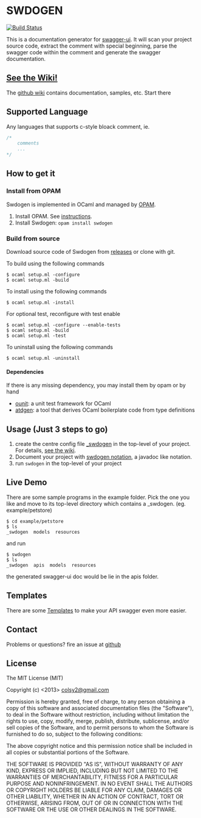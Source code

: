 # SWDOGEN

[![Build Status](https://api.travis-ci.org/dotcy/swdogen.png)](https://travis-ci.org/dotcy/swdogen)


This is a documentation generator for [swagger-ui](https://github.com/wordnik/swagger-ui). It will scan your project source code, extract the comment with special beginning, parse the swagger code within the comment and generate the swagger documentation.

## [See the Wiki!](https://github.com/dotcy/swdogen/wiki)

The [github wiki](https://github.com/dotcy/swdogen/wiki) contains documentation, samples, etc.  Start there

## Supported Language

Any languages that supports c-style bloack comment, ie. 

```C
/* 
	comments
	...
*/
```

## How to get it

### Install from OPAM

Swdogen is implemented in OCaml and managed by [OPAM](http://opam.ocaml.org/pkg/swdogen/0.1.0/).

1. Install OPAM. See [instructions](http://opam.ocaml.org/doc/Quick_Install.html).
2. Install Swdogen: `opam install swdogen`

### Build from source

Download source code of Swdogen from [releases](https://github.com/dotcy/swdogen/releases) or clone with git.

To build using the following commands

```text
$ ocaml setup.ml -configure
$ ocaml setup.ml -build
```

To install using the following commands

```text
$ ocaml setup.ml -install
```

For optional test, reconfigure with test enable

```text
$ ocaml setup.ml -configure --enable-tests
$ ocaml setup.ml -build
$ ocaml setup.ml -test
```

To uninstall using the following commands

```shell
$ ocaml setup.ml -uninstall
```

#### Dependencies

If there is any missing dependency, you may install them by opam or by hand 

- [ounit](https://github.com/mlin/ounit): a unit test framework for OCaml
- [atdgen](https://github.com/mjambon/atdgen): a tool that derives OCaml boilerplate code from type definitions

## Usage (Just 3 steps to go)

1. create the centre config file [_swdogen](https://github.com/dotcy/swdogen/wiki/Configuration) in the top-level of your project. For details, [see the wiki](https://github.com/dotcy/swdogen/wiki).
2. Document your project with [swdogen notation](https://github.com/dotcy/swdogen/wiki/Notation), a javadoc like notation.
3. run ```swdogen``` in the top-level of your project

## Live Demo 

There are some sample programs in the example folder. Pick the one you like and move to its top-level directory which contains a _swdogen. (eg. example/petstore)

```
$ cd example/petstore
$ ls
_swdogen  models  resources
``` 

and run

```
$ swdogen
$ ls
_swdogen  apis  models  resources
```

the generated swagger-ui doc would be lie in the apis folder.

## Templates

There are some [Templates](https://github.com/dotcy/swdogen/wiki/Template) to make your API swagger even more easier.

## Contact

Problems or questions? fire an issue at [github](https://github.com/dotcy/swdogen/issues)

## License

The MIT License (MIT)

Copyright (c) <2013> <colsy2@gmail.com>

Permission is hereby granted, free of charge, to any person obtaining a copy
of this software and associated documentation files (the "Software"), to deal
in the Software without restriction, including without limitation the rights
to use, copy, modify, merge, publish, distribute, sublicense, and/or sell
copies of the Software, and to permit persons to whom the Software is
furnished to do so, subject to the following conditions:

The above copyright notice and this permission notice shall be included in
all copies or substantial portions of the Software.

THE SOFTWARE IS PROVIDED "AS IS", WITHOUT WARRANTY OF ANY KIND, EXPRESS OR
IMPLIED, INCLUDING BUT NOT LIMITED TO THE WARRANTIES OF MERCHANTABILITY,
FITNESS FOR A PARTICULAR PURPOSE AND NONINFRINGEMENT. IN NO EVENT SHALL THE
AUTHORS OR COPYRIGHT HOLDERS BE LIABLE FOR ANY CLAIM, DAMAGES OR OTHER
LIABILITY, WHETHER IN AN ACTION OF CONTRACT, TORT OR OTHERWISE, ARISING FROM,
OUT OF OR IN CONNECTION WITH THE SOFTWARE OR THE USE OR OTHER DEALINGS IN
THE SOFTWARE.
